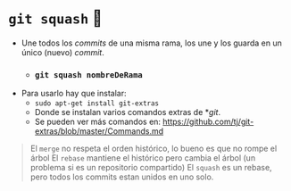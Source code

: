 # `git squash` 🔗

- Une todos los _commits_ de una misma rama, los une y los guarda en un único (nuevo) _commit_.
  - ### `git squash nombreDeRama`
- Para usarlo hay que instalar:
  - `sudo apt-get install git-extras`
  - Donde se instalan varios comandos extras de \*_git_.
  - Se pueden ver más comandos en: https://github.com/tj/git-extras/blob/master/Commands.md

> El `merge` no respeta el orden histórico, lo bueno es que no rompe el árbol
> El `rebase` mantiene el histórico pero cambia el árbol (un problema si es un repositorio compartido)
> El `squash` es un rebase, pero todos los commits estan unidos en uno solo.
